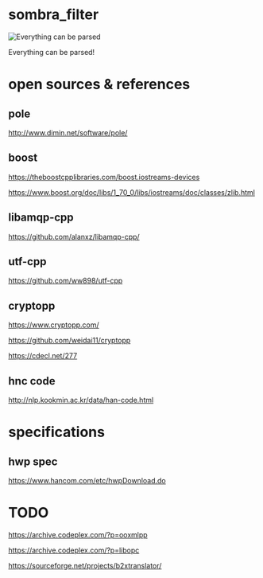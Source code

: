 # sombra_filter
![Everything can be parsed](https://vignette.wikia.nocookie.net/overwatch/images/f/fc/Sombra_portrait.png/revision/latest?cb=20170105140023
)

Everything can be parsed!


open sources & references
=========================

## pole
http://www.dimin.net/software/pole/


## boost
https://theboostcpplibraries.com/boost.iostreams-devices

https://www.boost.org/doc/libs/1_70_0/libs/iostreams/doc/classes/zlib.html


## libamqp-cpp 
https://github.com/alanxz/libamqp-cpp/

## utf-cpp
https://github.com/ww898/utf-cpp

## cryptopp
https://www.cryptopp.com/

https://github.com/weidai11/cryptopp

https://cdecl.net/277


## hnc code
http://nlp.kookmin.ac.kr/data/han-code.html


specifications
==============

## hwp spec
https://www.hancom.com/etc/hwpDownload.do


TODO
====

https://archive.codeplex.com/?p=ooxmlpp

https://archive.codeplex.com/?p=libopc

https://sourceforge.net/projects/b2xtranslator/


